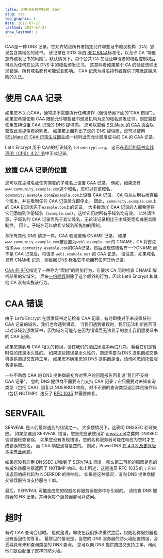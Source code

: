 ```yaml
---
title: 证书颁发机构授权（CAA）
slug: caa
top_graphic: 1
date: 2017-07-27
lastmod: 2017-07-27
show_lastmod: 1
---
```


CAA是一种 DNS 记录，它允许站点所有者指定允许哪些证书颁发机构（CA）颁发包含其域名的证书。 该记录在 2013 年由 [RFC 6844](https://tools.ietf.org/html/rfc6844)标准化，以允许 CA “降低意外颁发证书的风险”。默认情况下，每个公共 CA 在验证申请者的域名控制权后可以为任何在公共 DNS 中的域名颁发证书。 这意味着如果某个 CA 的验证流程出现错误，所有域名都有可能受到影响。 CAA 记录为域名持有者提供了降低这类风险的方法。

# 使用 CAA 记录

如果您不关心CAA，通常您不需要执行任何操作（但请参阅下面的“CAA 错误”）。 如果您希望使用 CAA 限制允许哪些证书颁发机构为您的域名颁发证书，则您需要使用支持设置 CAA 记录的 DNS 提供商。 您可以查看 [SSLMate 的 CAA 页面](https://sslmate.com/caa/support)以获取此类提供商的列表。 如果那上面列出了您的 DNS 提供商，您可以使用 [SSLMate 的 CAA 记录生成器](https://sslmate.com/caa/)生成一组列出您允许颁发证书的 CA 的 CAA 记录。

Let’s Encrypt 用于 CAA的标识域名 `letsencrypt.org`。 这已在[我们的证书实践声明（CPS）4.2.1 节](/repository)中正式记录。

## 放置 CAA 记录的位置

您可以在主域名或任何深度的子域名上设置 CAA 记录。 例如，如果您有`www.community.example.com`这个域名，您可以在该域名、`community.example.com`或`example.com`上设置 CAA 记录。 CA 将从左到右检查每个版本，并在看到任何 CAA 记录后立即停止。 因此，`community.example.com`上的 CAA 记录优先于`example.com`上的记录。 大多数添加 CAA 记录的人都希望将它们添加到注册域名（`example.com`），这样它们对所有子域名均有效。 此外请注意，子域名的 CAA 记录优先于其父域名，无论该记录相比于主域更宽松或更具限制性。 因此，子域名可以放松父域名所施加的限制。

与所有其他 DNS 请求一样，CAA 验证遵循 CNAME 记录。 如果`www.community.example.com`被设置为`web1.example.net`的 CNAME，CA 将首先请求`www.community.example.com`的CAA记录，然后发现该域名有一个CNAME 而不是 CAA 记录后，将请求 `web1.example.net` 的 CAA 记录。 请注意，如果域名具有 CNAME 记录，则根据 DNS 标准它不能拥有任何其他记录。

[CAA 的 RFC](https://tools.ietf.org/html/rfc6844)指定了一种称为“爬树”的附加行为，它要求 CA 同时检查 CNAME 解析结果的父域名。 后来[一份勘误](https://www.rfc-editor.org/errata/eid5065)删除了这个额外的行为，因此 Let’s Encrypt 和其他 CA 没有实施该行为。

# CAA 错误

由于 Let’s Encrypt 在颁发证书之前检查 CAA 记录，有时即使对于未设置任何 CAA 记录的域名，我们也会遇到错误。 当我们遇到错误时，我们无法判断是否可以对该域名颁发证书，因为域名可能存在因为错误而无法显示的禁止我们颁发证书的 CAA 记录。

如果您遇到与 CAA 相关的错误，请在我们的[测试环境](/docs/staging-environment)中再试几次，看看它们是暂时性的还是永久性的。 如果这些错误是永久性的，则您需要向 DNS 提供商或交换机提供商提交支持工单。 如果您不确定您的 DNS 提供商是谁，请询问您的托管服务提供商。

一些不熟悉 CAA 的 DNS 提供商最初会对客户的问题报告回复说“我们不支持 CAA 记录”。 您的 DNS 提供商不需要专门支持 CAA 记录；它只需要对未知查询类型（包括 CAA）回复以 NOERROR 响应。对不识别的查询类型返回其他操作码（包括 NOTIMP）违反了 [RFC 1035](https://tools.ietf.org/html/rfc1035) 并需要修复。

# SERVFAIL

SERVFAIL 是人们最常遇到的错误之一。 大多数情况下，这表明 DNSSEC 验证失败。 如果您遇到 SERVFAIL 错误，您首先应该使用如 [dnsviz.net](http://dnsviz.net/)之类的 DNSSEC 调试器检查错误。 如果您没有发现错误，您的名称服务器可能在响应为空时才生成错误的签名。 而 CAA 响应通常是空的。  例如，PowerDNS [在 4.0.3 及更低版本中有此问题](https://community.letsencrypt.org/t/caa-servfail-changes/38298/2?u=jsha)。

如果您没有启用 DNSSEC 却收到了 SERVFAIL 回复，那么第二可能的原因是您的权威名称服务器返回了 NOTIMP 响应。如上所述，这是违反 RFC 1035 的；它应该返回响应代码为 NOERROR 的空响应。 如果是这种情况，请向 DNS 提供商提交错误报告或支持服务工单。

最后，SERVFAIL 可能是由您的权威名称服务器服务中断引起的。 请检查 DNS 服务器的 NS 记录，并确保每个服务器都可以访问。

# 超时

有时 CAA 查询会超时。 也就是说，即使在我们多次重试之后，权威名称服务器也没有返回任何答复。 最常见的情况是，当您的 DNS 服务器的防火墙配置错误，会丢弃具有未知查询类型的 DNS 查询。 您可以向 DNS 提供商提交支持工单，询问他们是否配置了这样的防火墙。
